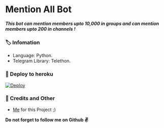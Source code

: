 # Mention All Bot
_**This bot can mention members upto 10,000 in groups and can mention members upto 200 in channels !**_

### 🏷 Infomation
- Language: Python.
- Telegram Library: Telethon.

### 🚀 Deploy to heroku
[![Deploy](https://www.herokucdn.com/deploy/button.svg)](https://heroku.com/deploy?template=https://github.com/casperteam/mention)

### 🎯 Credits and Other
- [Me](https://github.com/AnjanaMadu) for this Project ;)

**Do not forget to follow me on Github ✌️**
